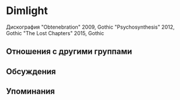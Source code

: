 # Dimlight

Дискография
"Obtenebration" 2009, Gothic
"Psychosynthesis" 2012, Gothic
"The Lost Chapters" 2015, Gothic

## Отношения с другими группами


## Обсуждения


## Упоминания

